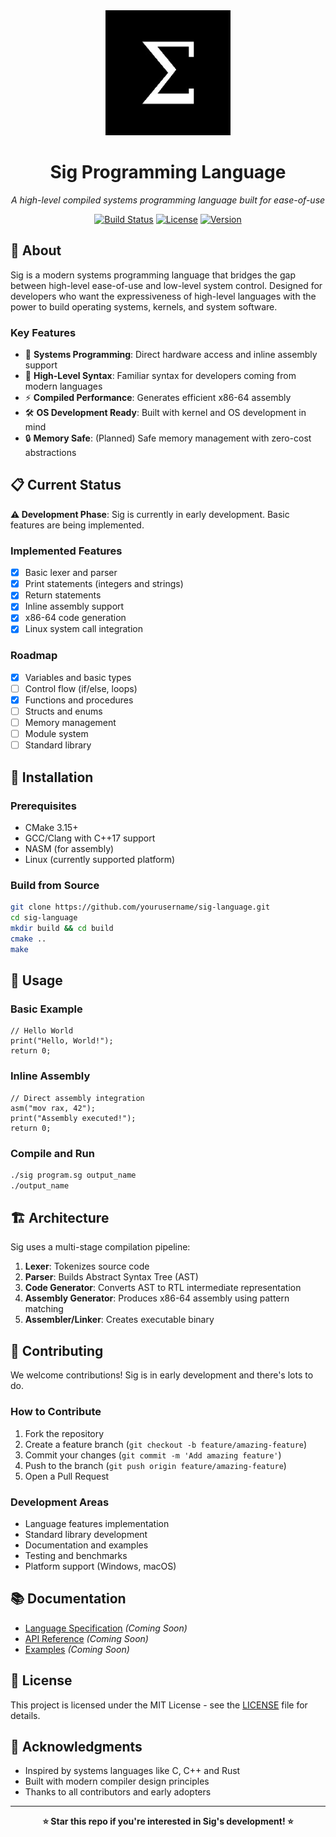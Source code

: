 <div align="center">
<img src="Sig-Logo.jpg" alt="Sig-Logo" width="200"/>

# Sig Programming Language

*A high-level compiled systems programming language built for ease-of-use*

[![Build Status](https://img.shields.io/badge/build-passing-brightgreen)]()
[![License](https://img.shields.io/badge/license-MIT-blue)]()
[![Version](https://img.shields.io/badge/version-0.1.0--alpha-orange)]()

</div>

## 🚀 About

Sig is a modern systems programming language that bridges the gap between high-level ease-of-use and low-level system control. Designed for developers who want the expressiveness of high-level languages with the power to build operating systems, kernels, and system software.

### Key Features
- 🔧 **Systems Programming**: Direct hardware access and inline assembly support
- 🎯 **High-Level Syntax**: Familiar syntax for developers coming from modern languages  
- ⚡ **Compiled Performance**: Generates efficient x86-64 assembly
- 🛠️ **OS Development Ready**: Built with kernel and OS development in mind
- 🔒 **Memory Safe**: (Planned) Safe memory management with zero-cost abstractions

## 📋 Current Status

**⚠️ Development Phase**: Sig is currently in early development. Basic features are being implemented.

### Implemented Features
- [x] Basic lexer and parser
- [x] Print statements (integers and strings)
- [x] Return statements  
- [x] Inline assembly support
- [x] x86-64 code generation
- [x] Linux system call integration

### Roadmap
- [x] Variables and basic types
- [ ] Control flow (if/else, loops)
- [x] Functions and procedures
- [ ] Structs and enums
- [ ] Memory management
- [ ] Module system
- [ ] Standard library

## 🔧 Installation

### Prerequisites
- CMake 3.15+
- GCC/Clang with C++17 support
- NASM (for assembly)
- Linux (currently supported platform)

### Build from Source
```bash
git clone https://github.com/yourusername/sig-language.git
cd sig-language
mkdir build && cd build
cmake ..
make
```

## 📖 Usage

### Basic Example
```sig
// Hello World
print("Hello, World!");
return 0;
```

### Inline Assembly
```sig
// Direct assembly integration
asm("mov rax, 42");
print("Assembly executed!");
return 0;
```

### Compile and Run
```bash
./sig program.sg output_name
./output_name
```

## 🏗️ Architecture

Sig uses a multi-stage compilation pipeline:
1. **Lexer**: Tokenizes source code
2. **Parser**: Builds Abstract Syntax Tree (AST)
3. **Code Generator**: Converts AST to RTL intermediate representation
4. **Assembly Generator**: Produces x86-64 assembly using pattern matching
5. **Assembler/Linker**: Creates executable binary

## 🤝 Contributing

We welcome contributions! Sig is in early development and there's lots to do.

### How to Contribute
1. Fork the repository
2. Create a feature branch (`git checkout -b feature/amazing-feature`)
3. Commit your changes (`git commit -m 'Add amazing feature'`)
4. Push to the branch (`git push origin feature/amazing-feature`)
5. Open a Pull Request

### Development Areas
- Language features implementation
- Standard library development
- Documentation and examples
- Testing and benchmarks
- Platform support (Windows, macOS)

## 📚 Documentation

- [Language Specification](docs/spec.md) *(Coming Soon)*
- [API Reference](docs/api.md) *(Coming Soon)*
- [Examples](examples/) *(Coming Soon)*

## 📄 License

This project is licensed under the MIT License - see the [LICENSE](LICENSE) file for details.

## 🙏 Acknowledgments

- Inspired by systems languages like C, C++ and Rust
- Built with modern compiler design principles
- Thanks to all contributors and early adopters

---

<div align="center">
<strong>⭐ Star this repo if you're interested in Sig's development! ⭐</strong>
</div>
